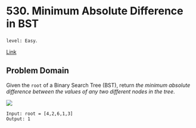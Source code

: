 # 530. Minimum Absolute Difference in BST

`level: Easy`.

[Link](https://leetcode.com/problems/minimum-absolute-difference-in-bst/)

## Problem Domain

Given the `root` of a Binary Search Tree (BST), return _the minimum absolute difference between the values of any two different nodes in the tree_.

![](https://assets.leetcode.com/uploads/2021/02/05/bst1.jpg)

```
Input: root = [4,2,6,1,3]
Output: 1
```

